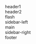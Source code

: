 <div class="inner-wrap inner-wrap-header">
    <div class="row">
        <div class="region header1">header1</div>
        <div class="region header2">header2</div>
    </div>
</div>

<div class="inner-wrap inner-wrap-flash">
    <div class="row">
        <div class="region flash">flash</div>
    </div>
</div>

<div class="inner-wrap inner-wrap-main">
    <div class="row">
        <div class="region sidebar-left">sidebar-left</div>
        <div class="region main">main</div>
        <div class="region sidebar-right">sidebar-right</div>
    </div>
</div>

<div class="inner-wrap inner-wrap-footer">
    <div class="row">
        <div class="region footer">footer</div>
    </div>
</div>
